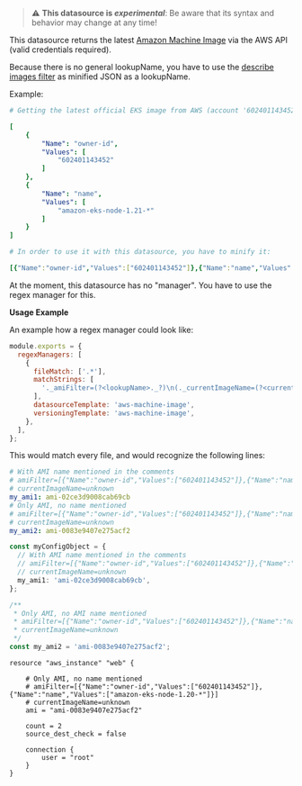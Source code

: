 > :warning: **This datasource is _experimental_**: Be aware that its syntax and behavior may change at any time!

This datasource returns the latest [Amazon Machine Image](https://docs.aws.amazon.com/en_en/AWSEC2/latest/UserGuide/AMIs.html) via the AWS API (valid credentials required).

Because there is no general lookupName, you have to use the [describe images filter](https://docs.aws.amazon.com/AWSJavaScriptSDK/v3/latest/clients/client-ec2/interfaces/describeimagescommandinput.html#filters) as minified JSON as a lookupName.

Example:

```yaml
# Getting the latest official EKS image from AWS (account '602401143452' for eu-central-1) for EKS 1.21 (name matches 'amazon-eks-node-1.21-*') would look as a describe images filter like:

[
    {
        "Name": "owner-id",
        "Values": [
            "602401143452"
        ]
    },
    {
        "Name": "name",
        "Values": [
            "amazon-eks-node-1.21-*"
        ]
    }
]

# In order to use it with this datasource, you have to minify it:

[{"Name":"owner-id","Values":["602401143452"]},{"Name":"name","Values":["amazon-eks-node-1.21-*"]}]
```

At the moment, this datasource has no "manager".
You have to use the regex manager for this.

**Usage Example**

An example how a regex manager could look like:

```javascript
module.exports = {
  regexManagers: [
    {
      fileMatch: ['.*'],
      matchStrings: [
        '._amiFilter=(?<lookupName>._?)\n(._currentImageName=(?<currentDigest>._?)\n)?(._\n)?._?(?<depName>[a-zA-Z0-9-_:]_)[ ]_?[:|=][ ]_?["|\']?(?<currentValue>ami-[a-z0-9]{17})["|\']?._',
      ],
      datasourceTemplate: 'aws-machine-image',
      versioningTemplate: 'aws-machine-image',
    },
  ],
};
```

This would match every file, and would recognize the following lines:

```yaml
# With AMI name mentioned in the comments
# amiFilter=[{"Name":"owner-id","Values":["602401143452"]},{"Name":"name","Values":["amazon-eks-node-1.21-*"]}]
# currentImageName=unknown
my_ami1: ami-02ce3d9008cab69cb
# Only AMI, no name mentioned
# amiFilter=[{"Name":"owner-id","Values":["602401143452"]},{"Name":"name","Values":["amazon-eks-node-1.20-*"]}]
# currentImageName=unknown
my_ami2: ami-0083e9407e275acf2
```

```typescript
const myConfigObject = {
  // With AMI name mentioned in the comments
  // amiFilter=[{"Name":"owner-id","Values":["602401143452"]},{"Name":"name","Values":["amazon-eks-node-1.21-*"]}]
  // currentImageName=unknown
  my_ami1: 'ami-02ce3d9008cab69cb',
};

/**
 * Only AMI, no AMI name mentioned
 * amiFilter=[{"Name":"owner-id","Values":["602401143452"]},{"Name":"name","Values":["amazon-eks-node-1.20-*"]}]
 * currentImageName=unknown
 */
const my_ami2 = 'ami-0083e9407e275acf2';
```

```hcl
resource "aws_instance" "web" {

    # Only AMI, no name mentioned
    # amiFilter=[{"Name":"owner-id","Values":["602401143452"]},{"Name":"name","Values":["amazon-eks-node-1.20-*"]}]
    # currentImageName=unknown
    ami = "ami-0083e9407e275acf2"

    count = 2
    source_dest_check = false

    connection {
        user = "root"
    }
}
```
